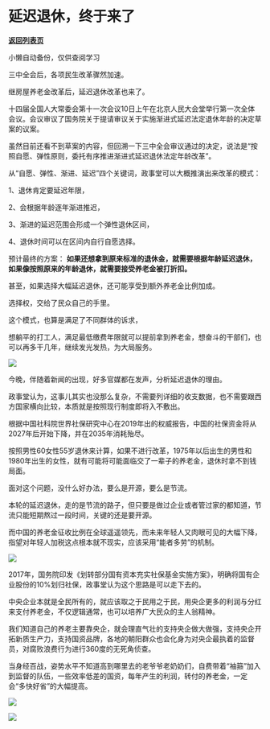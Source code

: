 # 延迟退休，终于来了

[**返回列表页**](/gzh/政事堂2019)

小懒自动备份，仅供查阅学习

三中全会后，各项民生改革骤然加速。  

继房屋养老金改革后，延迟退休改革也来了。

十四届全国人大常委会第十一次会议10日上午在北京人民大会堂举行第一次全体会议。会议审议了国务院关于提请审议关于实施渐进式延迟法定退休年龄的决定草案的议案。

虽然目前还看不到草案的内容，但回溯一下三中全会审议通过的决定，说法是“按照自愿、弹性原则，委托有序推进渐进式延迟退休法定年龄改革”。

从“自愿、弹性、渐进、延迟”四个关键词，政事堂可以大概推演出来改革的模式：

1、退休肯定要延迟年限，

2、会根据年龄逐年渐进推迟，  

3、渐进的延迟范围会形成一个弹性退休区间，  

4、退休时间可以在区间内自行自愿选择。

预计最终的方案： **如果还想拿到原来标准的退休金，就需要根据年龄延迟退休，如果像按照原来的年龄退休，就需要接受养老金被打折扣。**

甚至，如果选择大幅延迟退休，还可能享受到额外养老金比例加成。  

选择权，交给了民众自己的手里。

这个模式，也算是满足了不同群体的诉求，

想躺平的打工人，满足最低缴费年限就可以提前拿到养老金，想奋斗的干部们，也可以再多干几年，继续发光发热，为大局服务。

![](https://mmbiz.qpic.cn/mmbiz_jpg/rxhS23yu8cPVAndRhX6iatb3WrTkwaTxialnKYFatEfFkiauZyMMiarviaSjHOWPcCyEVMkjqqkygg3XPSVCJCV7pLg/640?wx_fmt=jpeg&from;=appmsg)

今晚，伴随着新闻的出现，好多官媒都在发声，分析延迟退休的理由。

政事堂认为，这事儿其实也没那么复杂，不需要列详细的收支数据，也不需要跟西方国家横向比较，本质就是按照现行制度即将入不敷出。  

根据中国社科院世界社保研究中心在2019年出的权威报告，中国的社保资金将从2027年后开始下降，并在2035年消耗殆尽。

按照男性60女性55岁退休来计算，如果不进行改革，1975年以后出生的男性和1980年出生的女性，就有可能将可能面临交了一辈子的养老金，退休时拿不到钱局面。

面对这个问题，没什么好办法，要么是开源，要么是节流。

本轮的延迟退休，走的是节流的路子，但只要是做过企业或者管过家的都知道，节流只能短期熬过一段时间，关键的还是要开源。

而中国的养老金征收比例在全球遥遥领先，而未来年轻人又肉眼可见的大幅下降，指望对年轻人加税这点根本就不现实，应该采用“能者多劳”的机制。

![](https://mmbiz.qpic.cn/mmbiz_jpg/rxhS23yu8cPVAndRhX6iatb3WrTkwaTxiaKSnsf9jpw4re6CVTmicIXb6eBYLkUv6eibEicFbzrBf9icZKNibCu5TytYw/640?wx_fmt=jpeg&from;=appmsg)

2017年，国务院印发《划转部分国有资本充实社保基金实施方案》，明确将国有企业股份的10%划归社保，政事堂认为这个思路是可以走下去的。

中央企业本就是全民所有的，就应该取之于民用之于民，用央企更多的利润与分红来支付养老金，不仅逻辑通常，也可以培养广大民众的主人翁精神。

我们知道自己的养老主要靠央企，就会理直气壮的支持央企做大做强，支持央企开拓新质生产力，支持国资品牌，各地的朝阳群众也会化身为对央企最执着的监督员，对腐败浪费行为进行360度的无死角侦查。

当身经百战，姿势水平不知道高到哪里去的老爷爷老奶奶们，自费带着“袖箍”加入到监督的队伍，一些效率低差的国资，每年产生的利润，转付的养老金，一定会“多快好省”的大幅提高。

![](https://mmbiz.qpic.cn/mmbiz_png/rxhS23yu8cPVAndRhX6iatb3WrTkwaTxiazeJAo0kqBib43Jt2T0jyjfR2lUhSk8847shAJJN7QU3a6X482c1g6icw/640?wx_fmt=png&from;=appmsg)

![](https://mmbiz.qpic.cn/mmbiz_jpg/rxhS23yu8cPVAndRhX6iatb3WrTkwaTxiaKoOhpVPBN0a1NwJo77bmCQbmGEWG9Hgib6ZTicflv9sAakhlOgDPibVaQ/640?wx_fmt=jpeg&from;=appmsg)

